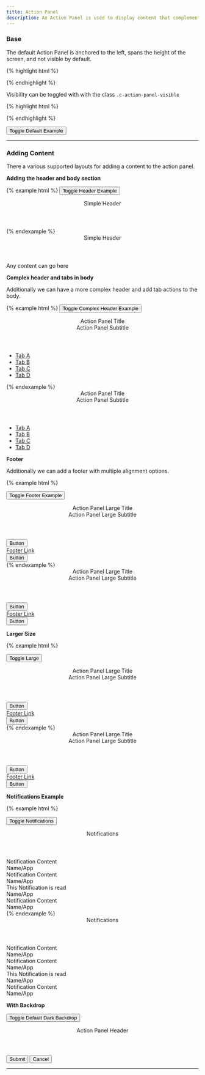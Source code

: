 ```yaml
---
title: Action Panel
description: An Action Panel is used to display content that complements the primary content.
---
```


### Base

The default Action Panel is anchored to the left, spans the height of the screen, and not visible by default.

<div id="actionPanelDefault" class="c-action-panel"></div>

{% highlight html %}
<div class="c-action-panel"></div>
{% endhighlight %}

<br>

Visibility can be toggled with with the class `.c-action-panel-visible`

{% highlight html %}
<div class="c-action-panel c-action-panel-visible"></div>
{% endhighlight %}

<br>

<button class="c-btn c-btn-secondary" id="actionPanelDefault-trigger">Toggle Default Example</button>


<hr>

### Adding Content

There a various supported layouts for adding a content to the action panel.

**Adding the header and body section**

{% example html %}
<button class="c-btn c-btn-secondary" id="actionPanelHeader-trigger">Toggle Header Example</button>

<div class="c-action-panel">
  <header class="c-action-panel-header">
    <div class="c-action-panel-header-title">
      Simple Header
    </div>
    <div class="c-action-panel-header-menu">
      <a class="c-action-panel-close"></a>
    </div>
  </header>

  <div class="c-action-panel-body">
  </div>
</div>
{% endexample %}


<div id="actionPanelHeader" class="c-action-panel">
  <header class="c-action-panel-header">
    <div class="c-action-panel-header-title">
      Simple Header
    </div>
    <div class="c-action-panel-header-menu">
      <a class="c-action-panel-close"></a>
    </div>
  </header>
  <div class="c-action-panel-body c-p-md">
  Any content can go here
  </div>
</div>


**Complex header and tabs in body**

Additionally we can have a more complex header and add tab actions to the body.

{% example html %}
<button class="c-btn c-btn-secondary" id="actionPanelHeaderComplex-trigger">Toggle Complex Header Example</button>

<div class="c-action-panel">
  <header class="c-action-panel-header">
    <div class="c-action-panel-header-title">
      Action Panel Title
    </div>
    <div class="c-action-panel-header-subtitle">
      Action Panel Subtitle
    </div>
    <div class="c-action-panel-header-menu">
      <a class="c-action-panel-header-menu-icon" href="#">
        <i class="fa fa-expand" aria-hidden="true"></i>
      </a>
      <a class="c-action-panel-header-menu-icon" href="#">
        <i class="fa fa-cog" aria-hidden="true"></i>
      </a>
    </div>
  </header>

  <div class="c-action-panel-body">
    <ul class="c-tabs c-tabs-fullwidth c-bg-white">
      <li class="c-tab-item">
        <a class="c-tab-item-link" href="#">Tab A</a>
      </li>
      <li class="c-tab-item">
        <a class="c-tab-item-link c-tab-item-link-active" href="#">Tab B</a>
      </li>
      <li class="c-tab-item">
        <a class="c-tab-item-link" href="#">Tab C</a>
      </li>
      <li class="c-tab-item">
        <a class="c-tab-item-link c-tab-item-link-disabled" href="#">Tab D</a>
      </li>
    </ul>
  </div>

</div>
{% endexample %}

<div id="actionPanelHeaderComplex" class="c-action-panel">
  <header class="c-action-panel-header">
    <div class="c-action-panel-header-title">
      Action Panel Title
    </div>
    <div class="c-action-panel-header-subtitle">
      Action Panel Subtitle
    </div>
    <div class="c-action-panel-header-menu">
      <a class="c-action-panel-header-menu-icon" href="#">
        <i class="fa fa-expand" aria-hidden="true"></i>
      </a>
      <a class="c-action-panel-header-menu-icon" href="#">
        <i class="fa fa-cog" aria-hidden="true"></i>
      </a>
    </div>
  </header>


  <div class="c-action-panel-body">
      <ul class="c-tabs c-tabs-fullwidth c-bg-white">
          <li class="c-tab-item">
            <a class="c-tab-item-link" href="#">Tab A</a>
          </li>
          <li class="c-tab-item">
            <a class="c-tab-item-link c-tab-item-link-active" href="#">Tab B</a>
          </li>
          <li class="c-tab-item">
            <a class="c-tab-item-link" href="#">Tab C</a>
          </li>
          <li class="c-tab-item">
            <a class="c-tab-item-link c-tab-item-link-disabled" href="#">Tab D</a>
          </li>
        </ul>
  </div>

</div>


**Footer**

Additionally we can add a footer with multiple alignment options.

{% example html %}

<button class="c-btn c-btn-secondary" id="actionPanelFooter-trigger">Toggle Footer Example</button>

<div class="c-action-panel">
  <header class="c-action-panel-header">
    <div class="c-action-panel-header-title">
      Action Panel Large Title
    </div>
    <div class="c-action-panel-header-subtitle">
      Action Panel Large Subtitle
    </div>
    <div class="c-action-panel-header-menu">
      <a class="c-action-panel-header-menu-icon" href="#">
        <i class="fa fa-cog" aria-hidden="true"></i>
      </a>
      <div class="c-action-panel-header-menu-icon">
        <a class="c-action-panel-close"></a>
      </div>
    </div>

  </header>

  <div class="c-action-panel-body">

  </div>

  <footer class="c-action-panel-footer">
    <div class="c-action-panel-footer-item c-action-panel-footer-item-left">
      <button class="c-btn c-btn-primary">Button</button>
    </div>
    <a class="c-action-panel-footer-item c-action-panel-footer-link c-action-panel-footer-item-center" href="#">
      Footer Link
    </a>
    <div class="c-action-panel-footer-item c-action-panel-footer-item-right">
      <button class="c-btn c-btn-primary">Button</button>
    </div>
  </footer>
</div>
{% endexample %}

<div id="actionPanelFooter" class="c-action-panel">
  <header class="c-action-panel-header">
    <div class="c-action-panel-header-title">
      Action Panel Large Title
    </div>
    <div class="c-action-panel-header-subtitle">
      Action Panel Large Subtitle
    </div>
    <div class="c-action-panel-header-menu">
      <a class="c-action-panel-header-menu-icon" href="#">
        <i class="fa fa-cog" aria-hidden="true"></i>
      </a>
      <div class="c-action-panel-header-menu-icon">
        <a class="c-action-panel-close"></a>
      </div>
    </div>

  </header>

  <div class="c-action-panel-body">

  </div>

  <footer class="c-action-panel-footer">
    <div class="c-action-panel-footer-item c-action-panel-footer-item-left">
      <button class="c-btn c-btn-primary">Button</button>
    </div>
    <a class="c-action-panel-footer-item c-action-panel-footer-link c-action-panel-footer-item-center" href="#">
      Footer Link
    </a>
    <div class="c-action-panel-footer-item c-action-panel-footer-item-right">
      <button class="c-btn c-btn-primary">Button</button>
    </div>
  </footer>
</div>





**Larger Size**

{% example html %}

<button class="c-btn c-btn-secondary" id="actionPanelLarge-trigger">Toggle Large</button>

<div class="c-action-panel c-action-panel-lg">
  <header class="c-action-panel-header">
    <div class="c-action-panel-header-title">
      Action Panel Large Title
    </div>
    <div class="c-action-panel-header-subtitle">
      Action Panel Large Subtitle
    </div>
    <div class="c-action-panel-header-menu">
      <a class="c-action-panel-header-menu-icon" href="#">
        <i class="fa fa-cog" aria-hidden="true"></i>
      </a>
      <div class="c-action-panel-header-menu-icon">
        <a class="c-action-panel-close"></a>
      </div>
    </div>

  </header>

  <div class="c-action-panel-body">

  </div>

  <footer class="c-action-panel-footer">
    <div class="c-action-panel-footer-item c-action-panel-footer-item-left">
      <button class="c-btn c-btn-primary">Button</button>
    </div>
    <a class="c-action-panel-footer-item c-action-panel-footer-link c-action-panel-footer-item-center" href="#">
      Footer Link
    </a>
    <div class="c-action-panel-footer-item c-action-panel-footer-item-right">
      <button class="c-btn c-btn-primary">Button</button>
    </div>
  </footer>
</div>
{% endexample %}


<div id="actionPanelLarge" class="c-action-panel c-action-panel-lg">
  <header class="c-action-panel-header">
    <div class="c-action-panel-header-title">
      Action Panel Large Title
    </div>
    <div class="c-action-panel-header-subtitle">
      Action Panel Large Subtitle
    </div>
    <div class="c-action-panel-header-menu">
      <a class="c-action-panel-header-menu-icon" href="#">
        <i class="fa fa-cog" aria-hidden="true"></i>
      </a>
      <div class="c-action-panel-header-menu-icon">
        <a class="c-action-panel-close"></a>
      </div>
    </div>

  </header>

  <div class="c-action-panel-body">

  </div>

  <footer class="c-action-panel-footer">
    <div class="c-action-panel-footer-item c-action-panel-footer-item-left">
      <button class="c-btn c-btn-primary">Button</button>
    </div>
    <a class="c-action-panel-footer-item c-action-panel-footer-link c-action-panel-footer-item-center" href="#">
      Footer Link
    </a>
    <div class="c-action-panel-footer-item c-action-panel-footer-item-right">
      <button class="c-btn c-btn-primary">Button</button>
    </div>
  </footer>
</div>


**Notifications Example**

{% example html %}

<button class="c-btn c-btn-secondary" id="actionPanelNotifications-trigger">Toggle Notifications</button>

<div class="c-action-panel c-notifications">
  <header class="c-action-panel-header">
    <div class="c-action-panel-header-title">
      Notifications
    </div>
    <div class="c-action-panel-header-menu">
      <a class="c-btn c-btn-icon-secondary c-btn-icon" href="#">
        <i class="fa fa-cog" aria-hidden="true"></i>
      </a>
    </div>
  </header>

  <div class="c-action-panel-body">
    <div class="c-media-list c-media-list-hover">
      <div class="c-media c-media-middle">
        <div class="c-avatar c-avatar-lg c-avatar-cyan">
          <i class="fab fa-dropbox"></i>
        </div>
        <div class="c-media-body">
          <div class="c-text-md">Notification Content</div>
          <div class="c-text-sm c-text-bold">Name/App</div>
        </div>
      </div>
      <div class="c-media c-media-middle">
        <div class="c-avatar c-avatar-lg c-avatar-lime">
          <i class="fab fa-apple"></i>
        </div>
        <div class="c-media-body">
          <div class="c-text-md">Notification Content</div>
          <div class="c-text-sm c-text-bold">Name/App</div>
        </div>
      </div>
      <div class="c-media c-media-middle c-media-read">
        <div class="c-avatar c-avatar-lg c-avatar-orange">
          <i class="fab fa-amazon"></i>
        </div>
        <div class="c-media-body">
          <div class="c-text-md">This Notification is read</div>
          <div class="c-text-sm c-text-bold">Name/App</div>
        </div>
      </div>
      <div class="c-media c-media-middle">
        <div class="c-avatar c-avatar-lg c-avatar-grape">
          <i class="fab fa-xbox"></i>
        </div>
        <div class="c-media-body">
          <div class="c-text-md">Notification Content</div>
          <div class="c-text-sm c-text-bold">Name/App</div>
        </div>
      </div>
    </div>
  </div>

</div>
{% endexample %}

<div id="actionPanelNotifications" class="c-action-panel c-notifications">
  <header class="c-action-panel-header">
    <div class="c-action-panel-header-title">
      Notifications
    </div>
    <div class="c-action-panel-header-menu">
      <a class="c-btn c-btn-icon-secondary c-btn-icon" href="#">
        <i class="fa fa-cog" aria-hidden="true"></i>
      </a>
    </div>
  </header>

  <div class="c-action-panel-body">
    <div class="c-media-list c-media-list-hover">
      <div class="c-media c-media-middle">
        <div class="c-avatar c-avatar-lg c-avatar-cyan">
          <i class="fab fa-dropbox"></i>
        </div>
        <div class="c-media-body">
          <div class="c-text-md">Notification Content</div>
          <div class="c-text-sm c-text-bold">Name/App</div>
        </div>
      </div>
      <div class="c-media c-media-middle">
        <div class="c-avatar c-avatar-lg c-avatar-lime">
          <i class="fab fa-apple"></i>
        </div>
        <div class="c-media-body">
          <div class="c-text-md">Notification Content</div>
          <div class="c-text-sm c-text-bold">Name/App</div>
        </div>
      </div>
      <div class="c-media c-media-middle c-media-read">
        <div class="c-avatar c-avatar-lg c-avatar-orange">
          <i class="fab fa-amazon"></i>
        </div>
        <div class="c-media-body">
          <div class="c-text-md">This Notification is read</div>
          <div class="c-text-sm c-text-bold">Name/App</div>
        </div>
      </div>
      <div class="c-media c-media-middle">
        <div class="c-avatar c-avatar-lg c-avatar-grape">
          <i class="fab fa-xbox"></i>
        </div>
        <div class="c-media-body">
          <div class="c-text-md">Notification Content</div>
          <div class="c-text-sm c-text-bold">Name/App</div>
        </div>
      </div>
    </div>
  </div>

</div>



**With Backdrop**


<button class="c-btn c-btn-secondary" id="qv-backdrop-dark-trigger">Toggle Default Dark Backdrop</button>

<div id="qv-backdrop-dark" class="c-action-panel">
  <header class="c-action-panel-header">
    <div class="c-action-panel-header-title">
      Action Panel Header
    </div>
    <div class="c-action-panel-header-menu">
      <a class="c-action-panel-close"></a>
    </div>
  </header>

  <div class="c-action-panel-body">

  </div>

  <footer class="c-action-panel-footer">
    <button class="c-btn c-btn-primary c-m-right-sm">Submit</button>
    <button class="c-btn c-btn-secondary">Cancel</button>
  </footer>
</div>

<div class="c-action-panel-backdrop" id="backdrop-dark" style="display: none; z-index: 1601;"></div>

<hr>
<br>

